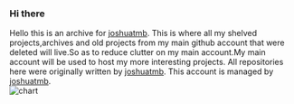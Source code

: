 ### Hi there 
Hello this is an archive for [joshuatmb](https://github.com/joshuatmb). This is where all my shelved projects,archives and old projects from my main github account that were deleted  will live.So as to reduce clutter on my main account.My main account will be used to host my more interesting projects.
All repositories here were originally written by [joshuatmb](https://github.com/joshuatmb).
This account is managed by [joshuatmb](https://github.com/joshuatmb).<br>
![chart](https://user-images.githubusercontent.com/91624052/136662736-70a55566-c33a-4800-a912-8504619393c9.png)
